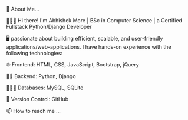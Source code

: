   👋 About Me...
  
  👨🏻‍💼 Hi there! I'm Abhishek More | BSc in Computer Science | a Certified Fullstack Python/Django Developer      
  
  🖥️ passionate about building efficient, scalable, and user-friendly applications/web-applications. I have hands-on experience with the following technologies:
  
  🌐 Frontend: HTML, CSS, JavaScript, Bootstrap, jQuery
  
  🧑‍💻 Backend: Python, Django
  
  👨🏻‍💻 Databases: MySQL, SQLite
  
  🐹 Version Control: GitHub
  
  📫 How to reach me ...

<!---
Abhishek-A-More/Abhishek-A-More is a ✨ special ✨ repository because its `README.md` (this file) appears on your GitHub profile.
You can click the Preview link to take a look at your changes.
--->
